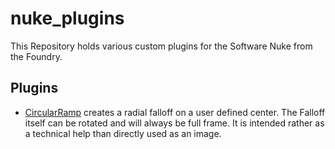 # nuke_plugins

This Repository holds various custom plugins for the Software Nuke from the Foundry.


## Plugins

- [CircularRamp](https://vimeo.com/640930193) creates a radial falloff on a user defined center. The Falloff itself can be rotated and will always be full frame. It is intended rather as a technical help than directly used as an image.

